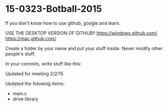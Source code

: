 # 15-0323-Botball-2015

If you don't know how to use github, google and learn.

USE THE DESKTOP VERSION OF GITHUB!!
https://windows.github.com/
https://mac.github.com/

Create a folder by your name and put your stuff inside.
Never modify other people's stuff.

In your commits, write stuff like this:

Updated for meeting 2/2/15

Updated the folowing items:
- main.c
- drive library
